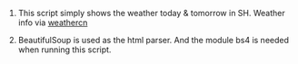 1. This script simply shows the weather today & tomorrow in SH. Weather info via [weathercn](m.weathercn.com)

2. BeautifulSoup is used as the html parser. And the module bs4 is needed when running this script.

